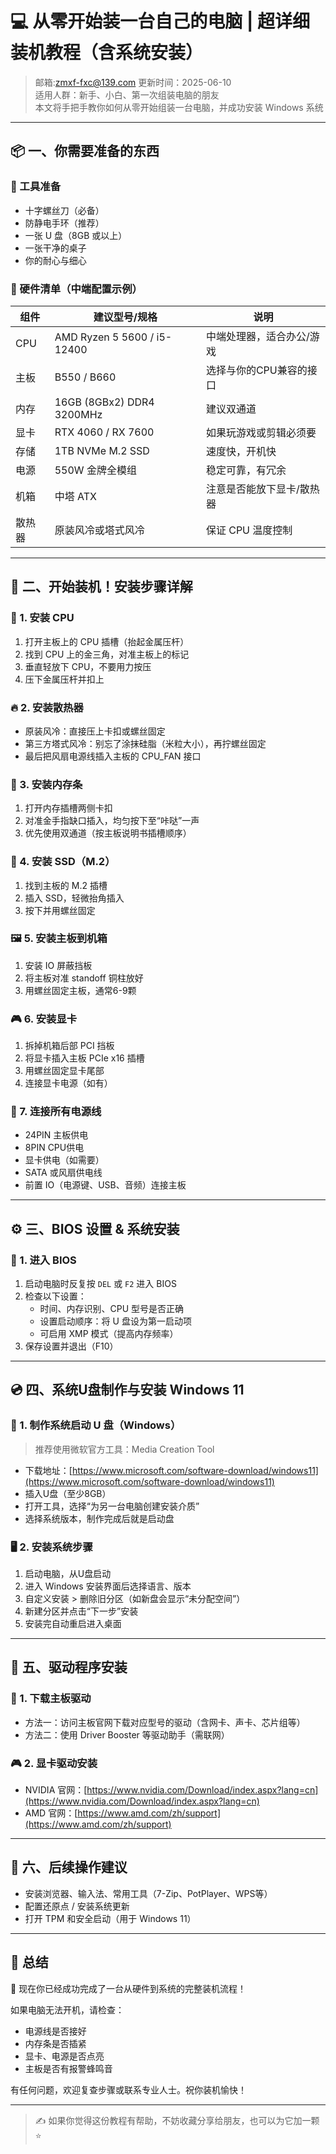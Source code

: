 # 💻 从零开始装一台自己的电脑 | 超详细装机教程（含系统安装）
>邮箱:zmxf-fxc@139.com
> 更新时间：2025-06-10  
> 适用人群：新手、小白、第一次组装电脑的朋友  
> 本文将手把手教你如何从零开始组装一台电脑，并成功安装 Windows 系统

---

## 📦 一、你需要准备的东西

### 🔧 工具准备

- 十字螺丝刀（必备）
- 防静电手环（推荐）
- 一张 U 盘（8GB 或以上）
- 一张干净的桌子
- 你的耐心与细心

### 🧱 硬件清单（中端配置示例）

| 组件     | 建议型号/规格              | 说明                           |
|----------|----------------------------|--------------------------------|
| CPU      | AMD Ryzen 5 5600 / i5-12400 | 中端处理器，适合办公/游戏      |
| 主板     | B550 / B660                | 选择与你的CPU兼容的接口        |
| 内存     | 16GB (8GBx2) DDR4 3200MHz  | 建议双通道                     |
| 显卡     | RTX 4060 / RX 7600         | 如果玩游戏或剪辑必须要         |
| 存储     | 1TB NVMe M.2 SSD           | 速度快，开机快                  |
| 电源     | 550W 金牌全模组            | 稳定可靠，有冗余               |
| 机箱     | 中塔 ATX                   | 注意是否能放下显卡/散热器      |
| 散热器   | 原装风冷或塔式风冷         | 保证 CPU 温度控制               |

---

## 🧩 二、开始装机！安装步骤详解

### 🧠 1. 安装 CPU

1. 打开主板上的 CPU 插槽（抬起金属压杆）
2. 找到 CPU 上的金三角，对准主板上的标记
3. 垂直轻放下 CPU，不要用力按压
4. 压下金属压杆并扣上

### 🔥 2. 安装散热器

- 原装风冷：直接压上卡扣或螺丝固定
- 第三方塔式风冷：别忘了涂抹硅脂（米粒大小），再拧螺丝固定
- 最后把风扇电源线插入主板的 CPU_FAN 接口

### 🔋 3. 安装内存条

1. 打开内存插槽两侧卡扣
2. 对准金手指缺口插入，均匀按下至“咔哒”一声
3. 优先使用双通道（按主板说明书插槽顺序）

### 💾 4. 安装 SSD（M.2）

1. 找到主板的 M.2 插槽
2. 插入 SSD，轻微抬角插入
3. 按下并用螺丝固定

### 🖼️ 5. 安装主板到机箱

1. 安装 IO 屏蔽挡板
2. 将主板对准 standoff 铜柱放好
3. 用螺丝固定主板，通常6-9颗

### 🎮 6. 安装显卡

1. 拆掉机箱后部 PCI 挡板
2. 将显卡插入主板 PCIe x16 插槽
3. 用螺丝固定显卡尾部
4. 连接显卡电源（如有）

### 🔌 7. 连接所有电源线

- 24PIN 主板供电
- 8PIN CPU供电
- 显卡供电（如需要）
- SATA 或风扇供电线
- 前置 IO（电源键、USB、音频）连接主板

---

## ⚙️ 三、BIOS 设置 & 系统安装

### 🚪 1. 进入 BIOS

1. 启动电脑时反复按 `DEL` 或 `F2` 进入 BIOS
2. 检查以下设置：
   - 时间、内存识别、CPU 型号是否正确
   - 设置启动顺序：将 U 盘设为第一启动项
   - 可启用 XMP 模式（提高内存频率）
3. 保存设置并退出（F10）

---

## 💿 四、系统U盘制作与安装 Windows 11

### 🧰 1. 制作系统启动 U 盘（Windows）

> 推荐使用微软官方工具：Media Creation Tool

- 下载地址：[https://www.microsoft.com/software-download/windows11](https://www.microsoft.com/software-download/windows11)
- 插入U盘（至少8GB）
- 打开工具，选择“为另一台电脑创建安装介质”
- 选择系统版本，制作完成后就是启动盘

### 🖥️ 2. 安装系统步骤

1. 启动电脑，从U盘启动
2. 进入 Windows 安装界面后选择语言、版本
3. 自定义安装 > 删除旧分区（如新盘会显示“未分配空间”）
4. 新建分区并点击“下一步”安装
5. 安装完自动重启进入桌面

---

## 🧰 五、驱动程序安装

### 🚗 1. 下载主板驱动

- 方法一：访问主板官网下载对应型号的驱动（含网卡、声卡、芯片组等）
- 方法二：使用 Driver Booster 等驱动助手（需联网）

### 🎮 2. 显卡驱动安装

- NVIDIA 官网：[https://www.nvidia.com/Download/index.aspx?lang=cn](https://www.nvidia.com/Download/index.aspx?lang=cn)
- AMD 官网：[https://www.amd.com/zh/support](https://www.amd.com/zh/support)

---

## 🧹 六、后续操作建议

- 安装浏览器、输入法、常用工具（7-Zip、PotPlayer、WPS等）
- 配置还原点 / 安装系统更新
- 打开 TPM 和安全启动（用于 Windows 11）

---

## 🏁 总结

🎉 现在你已经成功完成了一台从硬件到系统的完整装机流程！

如果电脑无法开机，请检查：

- 电源线是否接好  
- 内存条是否插紧  
- 显卡、电源是否点亮  
- 主板是否有报警蜂鸣音  

有任何问题，欢迎复查步骤或联系专业人士。祝你装机愉快！

---

> ✍️ 如果你觉得这份教程有帮助，不妨收藏分享给朋友，也可以为它加一颗 ⭐